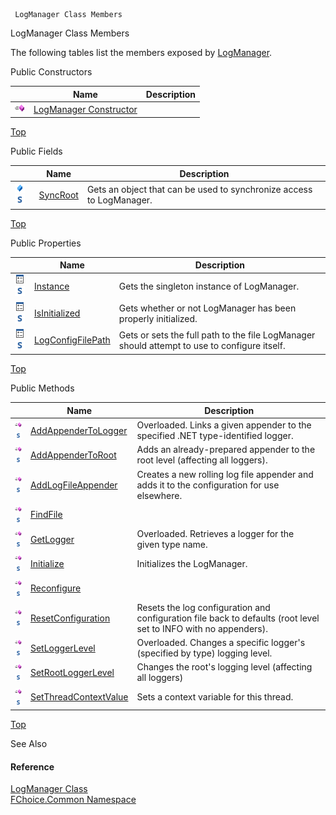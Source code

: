 ﻿     LogManager Class Members                                                   

LogManager Class Members

The following tables list the members exposed by [LogManager](FChoice.Common~FChoice.Common.LogManager.md).

Public Constructors

|   | Name | Description |
| --- | --- | --- |
| ![Public Constructor](dotnetimages/publicConstructor.png) | [LogManager Constructor](FChoice.Common~FChoice.Common.LogManager~_ctor.md) |   |

[Top](#top)

Public Fields

|   | Name | Description |
| --- | --- | --- |
| ![Public Field](dotnetimages/publicField.png)![static (Shared in Visual Basic)](dotnetimages/static.png) | [SyncRoot](FChoice.Common~FChoice.Common.LogManager~SyncRoot.md) | Gets an object that can be used to synchronize access to LogManager.   |

[Top](#top)

Public Properties

|   | Name | Description |
| --- | --- | --- |
| ![Public Property](dotnetimages/publicProperty.png)![static (Shared in Visual Basic)](dotnetimages/static.png) | [Instance](FChoice.Common~FChoice.Common.LogManager~Instance.md) | Gets the singleton instance of LogManager.   |
| ![Public Property](dotnetimages/publicProperty.png)![static (Shared in Visual Basic)](dotnetimages/static.png) | [IsInitialized](FChoice.Common~FChoice.Common.LogManager~IsInitialized.md) | Gets whether or not LogManager has been properly initialized.   |
| ![Public Property](dotnetimages/publicProperty.png)![static (Shared in Visual Basic)](dotnetimages/static.png) | [LogConfigFilePath](FChoice.Common~FChoice.Common.LogManager~LogConfigFilePath.md) | Gets or sets the full path to the file LogManager should attempt to use to configure itself.   |

[Top](#top)

Public Methods

|   | Name | Description |
| --- | --- | --- |
| ![Public Method](dotnetimages/publicMethod.png)![static (Shared in Visual Basic)](dotnetimages/static.png) | [AddAppenderToLogger](FChoice.Common~FChoice.Common.LogManager~AddAppenderToLogger.md) | Overloaded. Links a given appender to the specified .NET type-identified logger.   |
| ![Public Method](dotnetimages/publicMethod.png)![static (Shared in Visual Basic)](dotnetimages/static.png) | [AddAppenderToRoot](FChoice.Common~FChoice.Common.LogManager~AddAppenderToRoot.md) | Adds an already-prepared appender to the root level (affecting all loggers).   |
| ![Public Method](dotnetimages/publicMethod.png)![static (Shared in Visual Basic)](dotnetimages/static.png) | [AddLogFileAppender](FChoice.Common~FChoice.Common.LogManager~AddLogFileAppender.md) | Creates a new rolling log file appender and adds it to the configuration for use elsewhere.   |
| ![Public Method](dotnetimages/publicMethod.png)![static (Shared in Visual Basic)](dotnetimages/static.png) | [FindFile](FChoice.Common~FChoice.Common.LogManager~FindFile.md) |   |
| ![Public Method](dotnetimages/publicMethod.png)![static (Shared in Visual Basic)](dotnetimages/static.png) | [GetLogger](FChoice.Common~FChoice.Common.LogManager~GetLogger.md) | Overloaded. Retrieves a logger for the given type name.   |
| ![Public Method](dotnetimages/publicMethod.png)![static (Shared in Visual Basic)](dotnetimages/static.png) | [Initialize](FChoice.Common~FChoice.Common.LogManager~Initialize.md) | Initializes the LogManager.   |
| ![Public Method](dotnetimages/publicMethod.png)![static (Shared in Visual Basic)](dotnetimages/static.png) | [Reconfigure](FChoice.Common~FChoice.Common.LogManager~Reconfigure().md) |   |
| ![Public Method](dotnetimages/publicMethod.png)![static (Shared in Visual Basic)](dotnetimages/static.png) | [ResetConfiguration](FChoice.Common~FChoice.Common.LogManager~ResetConfiguration.md) | Resets the log configuration and configuration file back to defaults (root level set to INFO with no appenders).   |
| ![Public Method](dotnetimages/publicMethod.png)![static (Shared in Visual Basic)](dotnetimages/static.png) | [SetLoggerLevel](FChoice.Common~FChoice.Common.LogManager~SetLoggerLevel.md) | Overloaded. Changes a specific logger's (specified by type) logging level.   |
| ![Public Method](dotnetimages/publicMethod.png)![static (Shared in Visual Basic)](dotnetimages/static.png) | [SetRootLoggerLevel](FChoice.Common~FChoice.Common.LogManager~SetRootLoggerLevel.md) | Changes the root's logging level (affecting all loggers)   |
| ![Public Method](dotnetimages/publicMethod.png)![static (Shared in Visual Basic)](dotnetimages/static.png) | [SetThreadContextValue](FChoice.Common~FChoice.Common.LogManager~SetThreadContextValue.md) | Sets a context variable for this thread.   |

[Top](#top)

See Also

#### Reference

[LogManager Class](FChoice.Common~FChoice.Common.LogManager.md)  
[FChoice.Common Namespace](FChoice.Common~FChoice.Common_namespace.md)